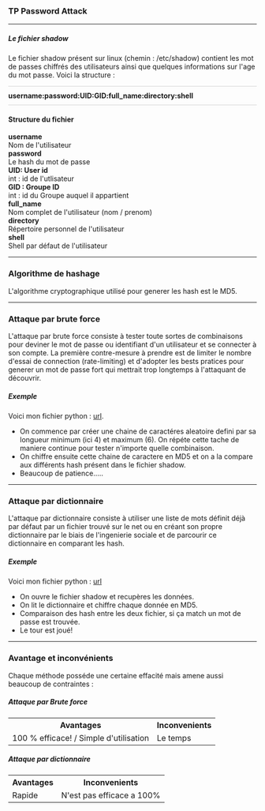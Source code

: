 <h3>TP Password Attack</h3>
<hr>
<h5>Le fichier shadow</h5>
Le fichier shadow présent sur linux (chemin : /etc/shadow) contient les
mot de passes chiffrés des utilisateurs ainsi que quelques informations sur l'age du mot passe. Voici la structure : <br>
<p style="border-top: 1px solid lightgray; border-bottom: 1px solid lightgray; padding: 10px 0px;">
<b>username:password:UID:GID:full_name:directory:shell</b>
</p>
<h4>Structure du fichier</h4>
<p><b>username</b><br>
Nom de l'utilisateur<br>
<b>password</b><br>
Le hash du mot de passe<br>
<b>UID: User id</b><br>
int : id de l'utlisateur<br>
<b>GID : Groupe ID</b><br>
int : id du Groupe auquel il appartient<br>
<b>full_name</b><br>
Nom complet de l'utilisateur (nom / prenom)
<br>
<b>directory</b><br>
Répertoire personnel de l'utilisateur<br>
<b>shell</b><br>
Shell par défaut de l'utilisateur
</p>
<hr>
<h3>Algorithme de hashage</h3>
<p>L'algorithme cryptographique utilisé pour generer les hash est le MD5.</p>
<hr>
<h3>Attaque par brute force</h3>
<p>L'attaque par brute force consiste à tester toute sortes de combinaisons
pour deviner le mot de passe ou identifiant d'un utilisateur et se connecter à son compte.
La première contre-mesure à prendre est de limiter le nombre d'essai de connection (rate-limiting) et d'adopter les bests pratices pour generer un mot de passe
fort qui mettrait trop longtemps à l'attaquant de découvrir.</p>
<h5>Exemple</h5>
Voici mon fichier python : <a href="">url</a>.
<ul>
<li>On commence par créer une chaine de caractéres aleatoire defini par sa longueur minimum (ici 4) et maximum (6).
On répéte cette tache de maniere continue pour tester n'importe quelle combinaison.</li>
<li>On chiffre ensuite cette chaine de caractere en MD5 et on a la compare aux différents hash présent dans le fichier shadow.</li>
<li>Beaucoup de patience.....</li>
</ul>
<hr>
<h3>Attaque par dictionnaire</h3>
<p>L'attaque par dictionnaire consiste à utiliser une liste de mots définit déjà par défaut par un fichier trouvé sur le net
ou en créant son propre dictionnaire par le biais de l'ingenierie sociale et de parcourir ce dictionnaire en comparant les hash.</p>
<h5>Exemple</h5>
Voici mon fichier python : <a href="">url</a>
<ul>
<li>On ouvre le fichier shadow et recupères les données.</li>
<li>On lit le dictionnaire et chiffre chaque donnée en MD5.</li>
<li>Comparaison des hash entre les deux fichier, si ça match un mot de passe est trouvée.</li>
<li>Le tour est joué!</li>
</ul>
<hr>
<h3>Avantage et inconvénients</h3>
<p>Chaque méthode posséde une certaine effacité mais amene aussi beaucoup de contraintes :</p>
<h5>Attaque par Brute force</h5>
<table class="table">
<tr>
    <th>Avantages</th>
    <th>Inconvenients</th>
</tr>
<tr>
    <td>100 % efficace! / Simple d'utilisation</td>
    <td>Le temps</td>
</tr>
</table>
<h5>Attaque par dictionnaire</h5>
<table class="table">
<tr>
    <th>Avantages</th>
    <th>Inconvenients</th>
</tr>
<tr>
    <td>Rapide </td>
    <td>N'est pas efficace a 100%</td>
</tr>
</table>
